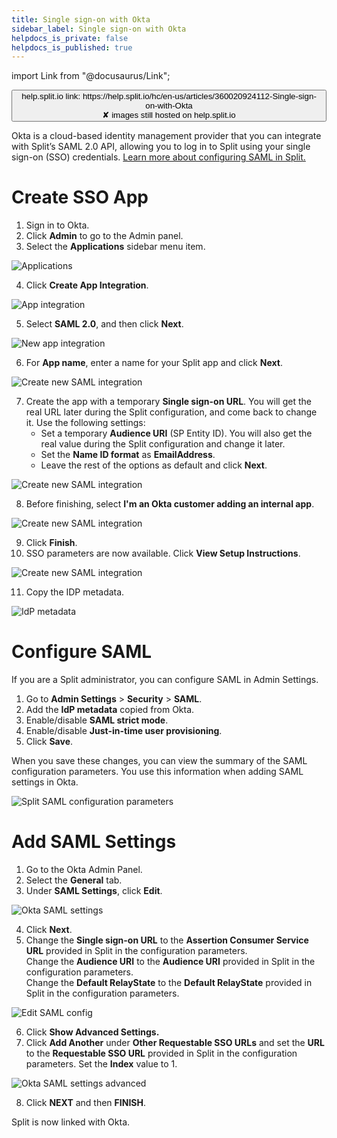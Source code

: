 ```yaml
---
title: Single sign-on with Okta
sidebar_label: Single sign-on with Okta
helpdocs_is_private: false
helpdocs_is_published: true
---
```


import Link from "@docusaurus/Link";

<p>
  <button style={{borderRadius:'8px', border:'1px', fontFamily:'Courier New', fontWeight:'800', textAlign:'left'}}> help.split.io link: https://help.split.io/hc/en-us/articles/360020924112-Single-sign-on-with-Okta <br /> ✘ images still hosted on help.split.io </button>
</p>

Okta is a cloud-based identity management provider that you can integrate with Split’s SAML 2.0 API, allowing you to log in to Split using your single sign-on (SSO) credentials. [Learn more about configuring SAML in Split.](https://help.split.io/hc/en-us/articles/360021120871)

# Create SSO App
 
1. Sign in to Okta.
2. Click **Admin** to go to the Admin panel.
3. Select the **Applications** sidebar menu item.

<p>
	<img src="https://help.split.io/hc/article_attachments/18971835824397" alt="Applications" />
</p>

4. Click **Create App Integration**.

<p>
  <img src="https://help.split.io/hc/article_attachments/18971835827725" alt="App integration" />
</p>

5. Select **SAML 2.0**, and then click **Next**.

<p>
  <img src="https://help.split.io/hc/article_attachments/18971773232781" alt="New app integration" />
</p>

6. For **App name**, enter a name for your Split app and click **Next**.

<p>
  <img src="https://help.split.io/hc/article_attachments/18971773238157" alt="Create new SAML integration" />
</p>

7. Create the app with a temporary **Single sign-on URL**. You will get the real URL later during the Split configuration, and come back to change it. Use the following settings:
    * Set a temporary **Audience URI** (SP Entity ID). You will also get the real value during the Split configuration and change it later.
    * Set the **Name ID format** as **EmailAddress**.
    * Leave the rest of the options as default and click **Next**.

<p>
  <img src="https://help.split.io/hc/article_attachments/18971835834893" alt="Create new SAML integration" />
</p>

8. Before finishing, select **I'm an Okta customer adding an internal app**.

<p>
 <img src="https://help.split.io/hc/article_attachments/18971773241101" alt="Create new SAML integration" />
</p>	

9. Click **Finish**.
10. SSO parameters are now available. Click **View Setup Instructions**. 

 <p>
 	<img src="https://help.split.io/hc/article_attachments/18971835844109" alt="Create new SAML integration" />
</p>

11. Copy the IDP metadata.

<p>
	<img src="https://help.split.io/hc/article_attachments/18971773248653" alt="IdP metadata" />
</p>	

# Configure SAML
 
If you are a Split administrator, you can configure SAML in Admin Settings.

1. Go to **Admin Settings** > **Security** > **SAML**.
2. Add the **IdP metadata** copied from Okta.
3. Enable/disable **SAML strict mode**.
4. Enable/disable **Just-in-time user provisioning**.
5. Click **Save**.

When you save these changes, you can view the summary of the SAML configuration parameters. You use this information when adding SAML settings in Okta.

<p>
  	<img src="https://help.split.io/hc/article_attachments/18971773252365" alt="Split SAML configuration parameters" />
</p>

# Add SAML Settings
 
1. Go to the Okta Admin Panel.
2. Select the **General** tab.
3. Under **SAML Settings**, click **Edit**.

<p>
 	<img src="https://help.split.io/hc/article_attachments/18971835849101" alt="Okta SAML settings" />
</p>

4. Click **Next**.
5. Change the **Single sign-on URL** to the **Assertion Consumer Service URL** provided in Split in the configuration parameters.  
   Change the **Audience URI** to the **Audience URI** provided in Split in the configuration parameters.  
   Change the **Default RelayState** to the **Default RelayState** provided in Split in the configuration parameters.

<p>
  <img src="https://help.split.io/hc/article_attachments/18971835854093" alt="Edit SAML config" />
</p>

6. Click **Show Advanced Settings.**
7. Click **Add Another** under **Other Requestable SSO URLs** and set the **URL** to the **Requestable SSO URL** provided in Split in the configuration parameters. Set the **Index** value to 1.

<p>
 	<img src="https://help.split.io/hc/article_attachments/18971773266573" alt="Okta SAML settings advanced" />
</p>

8. Click **NEXT** and then **FINISH**.

Split is now linked with Okta.
